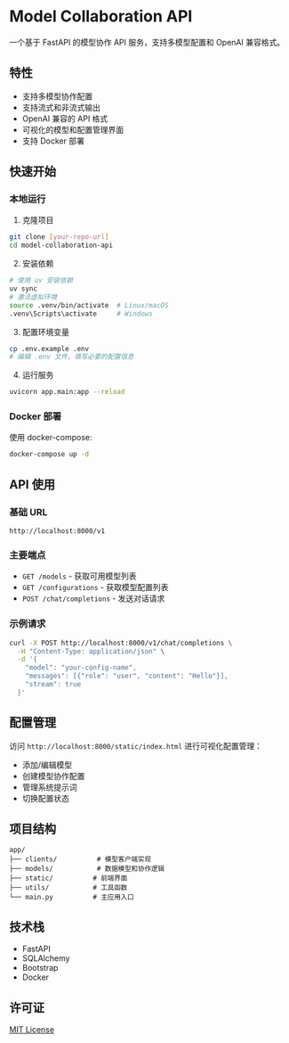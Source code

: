 # Model Collaboration API

一个基于 FastAPI 的模型协作 API 服务，支持多模型配置和 OpenAI 兼容格式。

## 特性

- 支持多模型协作配置
- 支持流式和非流式输出
- OpenAI 兼容的 API 格式
- 可视化的模型和配置管理界面
- 支持 Docker 部署

## 快速开始

### 本地运行

1. 克隆项目
```bash
git clone [your-repo-url]
cd model-collaboration-api
```

2. 安装依赖
```bash
# 使用 uv 安装依赖
uv sync
# 激活虚拟环境
source .venv/bin/activate  # Linux/macOS
.venv\Scripts\activate     # Windows
```

3. 配置环境变量
```bash
cp .env.example .env
# 编辑 .env 文件，填写必要的配置信息
```

4. 运行服务
```bash
uvicorn app.main:app --reload
```

### Docker 部署

使用 docker-compose:

```bash
docker-compose up -d
```

## API 使用

### 基础 URL
```
http://localhost:8000/v1
```

### 主要端点

- `GET /models` - 获取可用模型列表
- `GET /configurations` - 获取模型配置列表
- `POST /chat/completions` - 发送对话请求

### 示例请求

```bash
curl -X POST http://localhost:8000/v1/chat/completions \
  -H "Content-Type: application/json" \
  -d '{
    "model": "your-config-name",
    "messages": [{"role": "user", "content": "Hello"}],
    "stream": true
  }'
```

## 配置管理

访问 `http://localhost:8000/static/index.html` 进行可视化配置管理：

- 添加/编辑模型
- 创建模型协作配置
- 管理系统提示词
- 切换配置状态

## 项目结构

```
app/
├── clients/          # 模型客户端实现
├── models/           # 数据模型和协作逻辑
├── static/          # 前端界面
├── utils/           # 工具函数
└── main.py          # 主应用入口
```

## 技术栈

- FastAPI
- SQLAlchemy
- Bootstrap
- Docker

## 许可证

[MIT License](LICENSE)